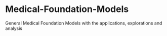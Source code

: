 # Medical-Foundation-Models
General Medical Foundation Models with the applications, explorations and analysis
